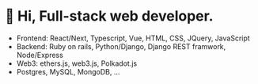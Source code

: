 # 👋 Hi, Full-stack web developer.
- Frontend: React/Next, Typescript, Vue, HTML, CSS, JQuery, JavaScript
- Backend: Ruby on rails, Python/Django, Django REST framwork, Node/Express
- Web3: ethers.js, web3.js, Polkadot.js
- Postgres, MySQL, MongoDB, ...

<!---
sports-fan/sports-fan is a ✨ special ✨ repository because its `README.md` (this file) appears on your GitHub profile.
You can click the Preview link to take a look at your changes.
--->
